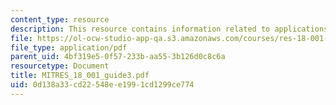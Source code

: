 ```yaml
---
content_type: resource
description: This resource contains information related to applications of the derivative.
file: https://ol-ocw-studio-app-qa.s3.amazonaws.com/courses/res-18-001-calculus-online-textbook-spring-2005/0d138a33cd22548ee1991cd1299ce774_MITRES_18_001_guide3.pdf
file_type: application/pdf
parent_uid: 4bf319e5-0f57-233b-aa55-3b126d0c8c6a
resourcetype: Document
title: MITRES_18_001_guide3.pdf
uid: 0d138a33-cd22-548e-e199-1cd1299ce774
---
```

